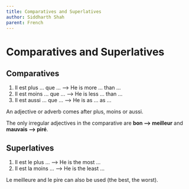 ```yaml
---
title: Comparatives and Superlatives
author: Siddharth Shah
parent: French
---
```


# Comparatives and Superlatives

## Comparatives

1. Il est plus ... que ... ⟶ He is more ... than ...
2. Il est moins ... que ... ⟶ He is less ... than ...
3. Il est aussi ... que ... ⟶ He is as ... as ...

An adjective or adverb comes after plus, moins or aussi.

The only irregular adjectives in the comparative are **bon ⟶ meilleur** and **mauvais ⟶ piré**.

## Superlatives

1. Il est le plus ... ⟶ He is the most ...
2. Il est la moins ... ⟶ He is the least ...

Le meilleure and le pire can also be used (the best, the worst).